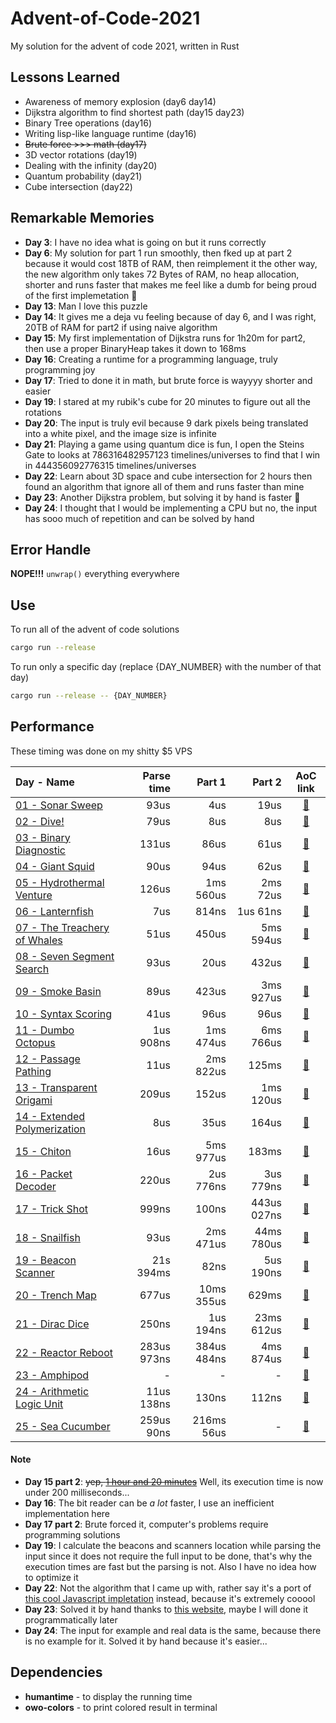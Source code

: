# Advent-of-Code-2021
My solution for the advent of code 2021, written in Rust

## Lessons Learned

- Awareness of memory explosion (day6 day14)
- Dijkstra algorithm to find shortest path (day15 day23)
- Binary Tree operations (day16)
- Writing lisp-like language runtime (day16)
- ~~Brute force >>> math (day17)~~
- 3D vector rotations (day19)
- Dealing with the infinity (day20)
- Quantum probability (day21)
- Cube intersection (day22)

## Remarkable Memories
- **Day 3**: I have no idea what is going on but it runs correctly
- **Day 6**: My solution for part 1 run smoothly, then fked up at part 2 because it would cost 18TB of RAM, then reimplement it the other way, the new algorithm only takes 72 Bytes of RAM, no heap allocation, shorter and runs faster that makes me feel like a dumb for being proud of the first implemetation 🐧
- **Day 13**: Man I love this puzzle
- **Day 14**: It gives me a deja vu feeling because of day 6, and I was right, 20TB of RAM for part2 if using naive algorithm
- **Day 15**: My first implementation of Dijkstra runs for 1h20m for part2, then use a proper BinaryHeap takes it down to 168ms
- **Day 16**: Creating a runtime for a programming language, truly programming joy
- **Day 17**: Tried to done it in math, but brute force is wayyyy shorter and easier
- **Day 19**: I stared at my rubik's cube for 20 minutes to figure out all the rotations
- **Day 20**: The input is truly evil because 9 dark pixels being translated into a white pixel, and the image size is infinite
- **Day 21**: Playing a game using quantum dice is fun, I open the Steins Gate to looks at 786316482957123 timelines/universes to find that I win in 444356092776315 timelines/universes
- **Day 22**: Learn about 3D space and cube intersection for 2 hours then found an algorithm that ignore all of them and runs faster than mine
- **Day 23**: Another Dijkstra problem, but solving it by hand is faster 🐧
- **Day 24**: I thought that I would be implementing a CPU but no, the input has sooo much of repetition and can be solved by hand

## Error Handle
**NOPE!!!** `unwrap()` everything everywhere

## Use
To run all of the advent of code solutions
```sh
cargo run --release
```
To run only a specific day (replace {DAY_NUMBER} with the number of that day)
```sh
cargo run --release -- {DAY_NUMBER}
```

## Performance

These timing was done on my shitty $5 VPS

| Day - Name | Parse time | Part 1 | Part 2 | AoC link |
| :--------- | ---------: | -----: | -----: | :------: |
| [01 - Sonar Sweep](/src/day01.rs) | 93us | 4us | 19us | [🔗](https://adventofcode.com/2021/day/1) |
| [02 - Dive!](/src/day02.rs) | 79us | 8us | 8us | [🔗](https://adventofcode.com/2021/day/2) |
| [03 - Binary Diagnostic](/src/day03.rs) | 131us | 86us | 61us | [🔗](https://adventofcode.com/2021/day/3) |
| [04 - Giant Squid](/src/day04.rs) | 90us | 94us | 62us | [🔗](https://adventofcode.com/2021/day/4) |
| [05 - Hydrothermal Venture](/src/day05.rs) | 126us | 1ms 560us | 2ms 72us | [🔗](https://adventofcode.com/2021/day/5) |
| [06 - Lanternfish](/src/day06.rs) | 7us | 814ns | 1us 61ns | [🔗](https://adventofcode.com/2021/day/6) |
| [07 - The Treachery of Whales](/src/day07.rs) | 51us | 450us | 5ms 594us | [🔗](https://adventofcode.com/2021/day/7) |
| [08 - Seven Segment Search](/src/day08.rs) | 93us | 20us | 432us | [🔗](https://adventofcode.com/2021/day/8) |
| [09 - Smoke Basin](/src/day09.rs) | 89us | 423us | 3ms 927us | [🔗](https://adventofcode.com/2021/day/9) |
| [10 - Syntax Scoring](/src/day10.rs) | 41us | 96us | 96us | [🔗](https://adventofcode.com/2021/day/10) |
| [11 - Dumbo Octopus](/src/day11.rs) | 1us 908ns | 1ms 474us | 6ms 766us | [🔗](https://adventofcode.com/2021/day/11) |
| [12 - Passage Pathing](/src/day12.rs) | 11us | 2ms 822us | 125ms | [🔗](https://adventofcode.com/2021/day/12) |
| [13 - Transparent Origami](/src/day13.rs) | 209us | 152us | 1ms 120us | [🔗](https://adventofcode.com/2021/day/13) |
| [14 - Extended Polymerization](/src/day14.rs) | 8us | 35us | 164us | [🔗](https://adventofcode.com/2021/day/14) |
| [15 - Chiton](/src/day15.rs) | 16us | 5ms 977us | 183ms | [🔗](https://adventofcode.com/2021/day/15) |
| [16 - Packet Decoder](/src/day16.rs) | 220us | 2us 776ns | 3us 779ns | [🔗](https://adventofcode.com/2021/day/16) |
| [17 - Trick Shot](/src/day17.rs) | 999ns | 100ns | 443us 027ns | [🔗](https://adventofcode.com/2021/day/17) |
| [18 - Snailfish](/src/day18.rs) | 93us | 2ms 471us | 44ms 780us | [🔗](https://adventofcode.com/2021/day/18) |
| [19 - Beacon Scanner](/src/day19.rs) | 21s 394ms | 82ns | 5us 190ns | [🔗](https://adventofcode.com/2021/day/19) |
| [20 - Trench Map](/src/day20.rs) | 677us | 10ms 355us | 629ms | [🔗](https://adventofcode.com/2021/day/20) |
| [21 - Dirac Dice](/src/day21.rs) | 250ns | 1us 194ns | 23ms 612us | [🔗](https://adventofcode.com/2021/day/21) |
| [22 - Reactor Reboot](/src/day22.rs) | 283us 973ns | 384us 484ns | 4ms 874us | [🔗](https://adventofcode.com/2021/day/22) |
| [23 - Amphipod](/src/day23.rs) | - | - | - | [🔗](https://adventofcode.com/2021/day/23) |
| [24 - Arithmetic Logic Unit](/src/day24.rs) | 11us 138ns | 130ns | 112ns | [🔗](https://adventofcode.com/2021/day/24) |
| [25 - Sea Cucumber](/src/day25.rs) | 259us 90ns | 216ms 56us | - | [🔗](https://adventofcode.com/2021/day/25) |

#### Note
- **Day 15 part 2**: ~~yep, [1 hour and 20 minutes](https://imgur.com/a/yAlGIHN)~~ Well, its execution time is now under 200 milliseconds...
- **Day 16**: The bit reader can be *a lot* faster, I use an inefficient implementation here
- **Day 17 part 2**: Brute forced it, computer's problems require programming solutions
- **Day 19**: I calculate the beacons and scanners location while parsing the input since it does not require the full input to be done, that's why the execution times are fast but the parsing is not. Also I have no idea how to optimize it
- **Day 22**: Not the algorithm that I came up with, rather say it's a port of [this cool Javascript impletation](https://www.reddit.com/r/adventofcode/comments/rlxhmg/2021_day_22_solutions/hpjbx3t/) instead, because it's extremely cooool
- **Day 23**: Solved it by hand thanks to [this website](https://amphipod.net/), maybe I will done it programmatically later
- **Day 24**: The input for example and real data is the same, because there is no example for it. Solved it by hand because it's easier...

## Dependencies
- **humantime** - to display the running time
- **owo-colors** - to print colored result in terminal